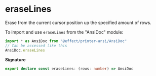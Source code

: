 # eraseLines

Erase from the current cursor position up the specified amount of rows.

To import and use `eraseLines` from the "AnsiDoc" module:

```ts
import * as AnsiDoc from "@effect/printer-ansi/AnsiDoc"
// Can be accessed like this
AnsiDoc.eraseLines
```

**Signature**

```ts
export declare const eraseLines: (rows: number) => AnsiDoc
```

